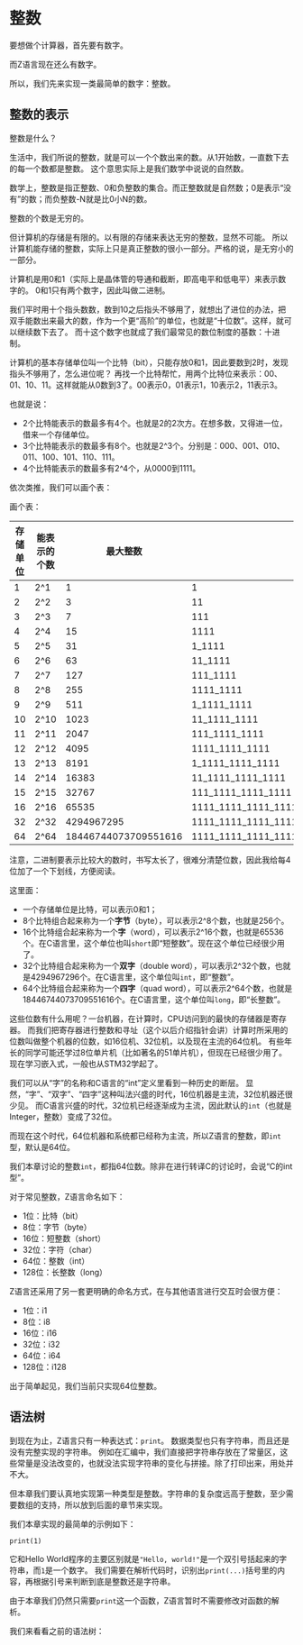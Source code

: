# 整数

要想做个计算器，首先要有数字。

而Z语言现在还么有数字。

所以，我们先来实现一类最简单的数字：整数。


## 整数的表示

整数是什么？

生活中，我们所说的整数，就是可以一个个数出来的数。从1开始数，一直数下去的每一个数都是整数。
这个意思实际上是我们数学中说说的自然数。

数学上，整数是指正整数、0和负整数的集合。而正整数就是自然数；0是表示“没有”的数；而负整数-N就是比0小N的数。
 
整数的个数是无穷的。

但计算机的存储是有限的。以有限的存储来表达无穷的整数，显然不可能。
所以计算机能存储的整数，实际上只是真正整数的很小一部分。严格的说，是无穷小的一部分。

计算机是用0和1（实际上是晶体管的导通和截断，即高电平和低电平）来表示数字的。
0和1只有两个数字，因此叫做二进制。

我们平时用十个指头数数，数到10之后指头不够用了，就想出了进位的办法，把双手能数出来最大的数，作为一个更“高阶”的单位，也就是“十位数”。这样，就可以继续数下去了。
而十这个数字也就成了我们最常见的数位制度的基数：十进制。

计算机的基本存储单位叫一个比特（bit），只能存放0和1，因此要数到2时，发现指头不够用了，怎么进位呢？
再找一个比特帮忙，用两个比特位来表示：00、01、10、11。这样就能从0数到3了。00表示0，01表示1，10表示2，11表示3。

也就是说：

- 2个比特能表示的数最多有4个。也就是2的2次方。在想多数，又得进一位，借来一个存储单位。
- 3个比特能表示的数最多有8个。也就是2^3个。分别是：000、001、010、011、100、101、110、111。
- 4个比特能表示的数最多有2^4个，从0000到1111。

依次类推，我们可以画个表：

画个表：

| 存储单位 | 能表示的个数 | 最大整数 | 二进制表示 |
| --- | --- | --- | --- |
| 1 | 2^1 | 1 | 1 |
| 2 | 2^2 | 3 | 11 |
| 3 | 2^3 | 7 | 111 |
| 4 | 2^4 | 15 | 1111 |
| 5 | 2^5 | 31 | 1_1111 |
| 6 | 2^6 | 63 | 11_1111 |
| 7 | 2^7 | 127 | 111_1111 |
| 8 | 2^8 | 255 | 1111_1111 |
| 9 | 2^9 | 511 | 1_1111_1111 |
| 10 | 2^10 | 1023 | 11_1111_1111 |
| 11 | 2^11 | 2047 | 111_1111_1111 |
| 12 | 2^12 | 4095 | 1111_1111_1111 |
| 13 | 2^13 | 8191 | 1_1111_1111_1111 |
| 14 | 2^14 | 16383 | 11_1111_1111_1111 |
| 15 | 2^15 | 32767 | 111_1111_1111_1111 |
| 16 | 2^16 | 65535 | 1111_1111_1111_1111 |
| 32 | 2^32 | 4294967295 | 1111_1111_1111_1111_1111_1111_1111_1111 |
| 64 | 2^64 | 18446744073709551616 | 1111_1111_1111_1111_1111_1111_1111_1111_1111_1111_1111_1111_1111_1111_1111_1111 | 

注意，二进制要表示比较大的数时，书写太长了，很难分清楚位数，因此我给每4位加了一个下划线，方便阅读。

这里面：

- 一个存储单位是比特，可以表示0和1；
- 8个比特组合起来称为一个**字节**（byte），可以表示2^8个数，也就是256个。
- 16个比特组合起来称为一个**字**（word），可以表示2^16个数，也就是65536个。在C语言里，这个单位也叫`short`即“短整数”。现在这个单位已经很少用了。
- 32个比特组合起来称为一个**双字**（double word），可以表示2^32个数，也就是4294967296个。在C语言里，这个单位叫`int`，即“整数”。
- 64个比特组合起来称为一个**四字**（quad word），可以表示2^64个数，也就是18446744073709551616个。在C语言里，这个单位叫`long`，即“长整数”。

这些位数有什么用呢？一台机器，在计算时，CPU访问到的最快的存储器是寄存器。
而我们把寄存器进行整数和寻址（这个以后介绍指针会讲）计算时所采用的位数叫做整个机器的位数，如16位机、32位机，以及现在主流的64位机。
有些年长的同学可能还学过8位单片机（比如著名的51单片机），但现在已经很少用了。现在学习嵌入式，一般也从STM32学起了。

我们可以从“字”的名称和C语言的“int”定义里看到一种历史的断层。
显然，“字”、“双字”、“四字”这种叫法兴盛的时代，16位机器是主流，32位机器还很少见。
而C语言兴盛的时代，32位机已经逐渐成为主流，因此默认的`int`（也就是Integer，整数）变成了32位。

而现在这个时代，64位机器和系统都已经称为主流，所以Z语言的整数，即`int`型，默认是64位。

我们本章讨论的整数`int`，都指64位数。除非在进行转译C的讨论时，会说“C的int型”。

对于常见整数，Z语言命名如下：

- 1位：比特（bit）
- 8位：字节（byte）
- 16位：短整数（short）
- 32位：字符（char）
- 64位：整数（int）
- 128位：长整数（long）

Z语言还采用了另一套更明确的命名方式，在与其他语言进行交互时会很方便：

- 1位：i1
- 8位：i8
- 16位：i16
- 32位：i32
- 64位：i64
- 128位：i128

出于简单起见，我们当前只实现64位整数。

## 语法树

到现在为止，Z语言只有一种表达式：`print`。
数据类型也只有字符串，而且还是没有完整实现的字符串。
例如在汇编中，我们直接把字符串存放在了常量区，这些常量是没法改变的，也就没法实现字符串的变化与拼接。除了打印出来，用处并不大。

但本章我们要认真地实现第一种类型是整数。字符串的复杂度远高于整数，至少需要数组的支持，所以放到后面的章节来实现。

我们本章实现的最简单的示例如下：

```z
print(1)
```

它和Hello World程序的主要区别就是`"Hello, world!"`是一个双引号括起来的字符串，而`1`是一个数字。
我们需要在解析代码时，识别出`print(...)`括号里的内容，再根据引号来判断到底是整数还是字符串。

由于本章我们仍然只需要`print`这一个函数，Z语言暂时不需要修改对函数的解析。

我们来看看之前的语法树：

```c
```
